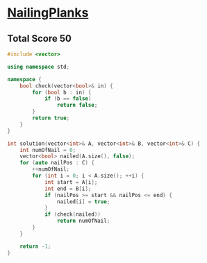 # [NailingPlanks](https://app.codility.com/programmers/lessons/14-binary_search_algorithm/nailing_planks/)

## Total Score 50
```c++
#include <vector>

using namespace std;

namespace {
    bool check(vector<bool>& in) {
        for (bool b : in) {
            if (b == false)
                return false;
        }
        return true;
    }
}

int solution(vector<int>& A, vector<int>& B, vector<int>& C) {
    int numOfNail = 0;
    vector<bool> nailed(A.size(), false);
    for (auto nailPos : C) {
        ++numOfNail;
        for (int i = 0; i < A.size(); ++i) {
            int start = A[i];
            int end = B[i];
            if (nailPos >= start && nailPos <= end) {
                nailed[i] = true;
            }
            if (check(nailed)) 
                return numOfNail;
        }
    }

    return -1;
}
```